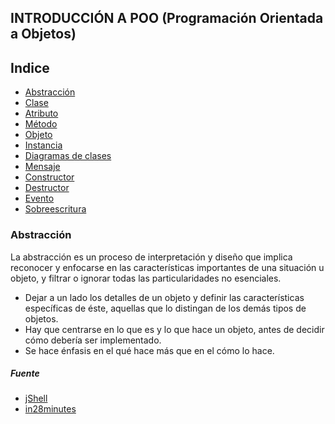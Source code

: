## INTRODUCCIÓN A POO (Programación Orientada a Objetos)

## Indice

* [Abstracción](#abstracción)
* [Clase](#clase)
* [Atributo](#atributo)
* [Método](#método)
* [Objeto](#objeto)
* [Instancia](#instancia)
* [Diagramas de clases](#diagramas-de-clases)
* [Mensaje](#mensaje)
* [Constructor](#constructor)
* [Destructor](#destructor)
* [Evento](#evento)
* [Sobreescritura](#sobreescritura)

### Abstracción
La abstracción es un proceso de interpretación y diseño que implica reconocer y enfocarse en las características importantes de una situación u objeto, y filtrar o ignorar todas las particularidades no esenciales.
* Dejar a un lado los detalles de un objeto y definir las características específicas de éste, aquellas que lo distingan de los demás tipos de objetos.
* Hay que centrarse en lo que es y lo que hace un objeto, antes de decidir cómo debería ser implementado.
* Se hace énfasis en el qué hace más que en el cómo lo hace.


##### Fuente

* [jShell](https://www.adictosaltrabajo.com/2016/03/23/jshell-una-consola-repl-como-novedad-en-java-9/)
* [in28minutes](https://github.com/in28minutes/java-a-course-for-beginners)
